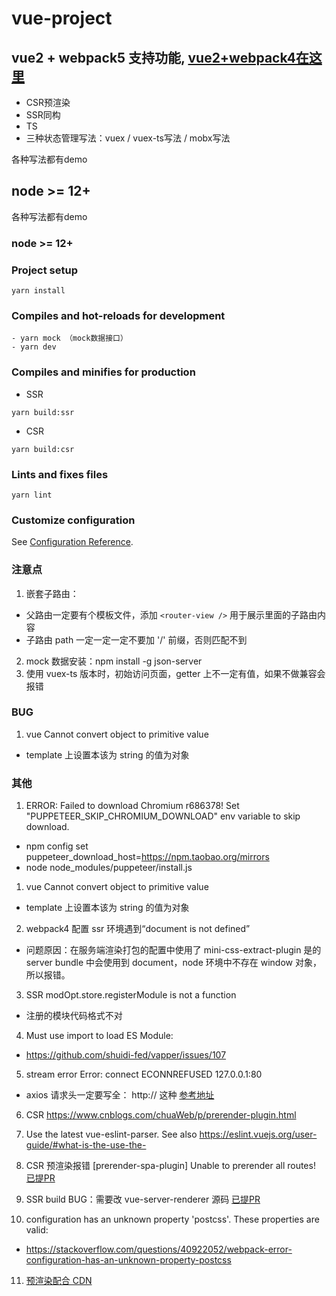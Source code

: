 # vue-project
## vue2 + webpack5 支持功能, [vue2+webpack4在这里](https://github.com/lduoduo/vue-project-dodo/tree/ft-webpack4)
- CSR预渲染
- SSR同构
- TS
- 三种状态管理写法：vuex / vuex-ts写法 / mobx写法

各种写法都有demo

## node >= 12+

各种写法都有demo

### node >= 12+

### Project setup

```
yarn install
```

### Compiles and hot-reloads for development

```
- yarn mock （mock数据接口）
- yarn dev
```

### Compiles and minifies for production

- SSR

```
yarn build:ssr
```

- CSR

```
yarn build:csr
```

### Lints and fixes files

```
yarn lint
```

### Customize configuration

See [Configuration Reference](https://cli.vuejs.org/config/).

### 注意点

1. 嵌套子路由：

- 父路由一定要有个模板文件，添加 `<router-view />` 用于展示里面的子路由内容
- 子路由 path 一定一定一定不要加 '/' 前缀，否则匹配不到

2. mock 数据安装：npm install -g json-server
3. 使用 vuex-ts 版本时，初始访问页面，getter 上不一定有值，如果不做兼容会报错

### BUG

1. vue Cannot convert object to primitive value

- template 上设置本该为 string 的值为对象

### 其他

1. ERROR: Failed to download Chromium r686378! Set "PUPPETEER_SKIP_CHROMIUM_DOWNLOAD" env variable to skip download.

- npm config set puppeteer_download_host=https://npm.taobao.org/mirrors
- node node_modules/puppeteer/install.js

1. vue Cannot convert object to primitive value

- template 上设置本该为 string 的值为对象

2. webpack4 配置 ssr 环境遇到“document is not defined”

- 问题原因：在服务端渲染打包的配置中使用了 mini-css-extract-plugin 是的 server bundle 中会使用到 document，node 环境中不存在 window 对象，所以报错。

3. SSR modOpt.store.registerModule is not a function

- 注册的模块代码格式不对

4. Must use import to load ES Module:

- https://github.com/shuidi-fed/vapper/issues/107

5. stream error Error: connect ECONNREFUSED 127.0.0.1:80

- axios 请求头一定要写全： http:// 这种 [参考地址](https://stackoverflow.com/questions/61530897/axios-error-connect-econnrefused-127-0-0-180)

6. CSR https://www.cnblogs.com/chuaWeb/p/prerender-plugin.html

7. Use the latest vue-eslint-parser. See also https://eslint.vuejs.org/user-guide/#what-is-the-use-the-

8. CSR 预渲染报错 [prerender-spa-plugin] Unable to prerender all routes!
  [已提PR](https://github.com/chrisvfritz/prerender-spa-plugin/pull/415)

9. SSR build BUG：需要改 vue-server-renderer 源码
  [已提PR](https://github.com/vuejs/vue/pull/11814)

10. configuration has an unknown property 'postcss'. These properties are valid:

- https://stackoverflow.com/questions/40922052/webpack-error-configuration-has-an-unknown-property-postcss

11. [预渲染配合 CDN](https://www.liangzl.com/get-article-detail-182141.html)

